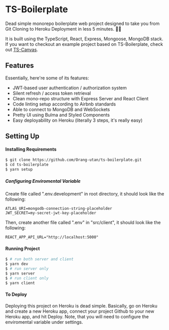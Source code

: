 # TS-Boilerplate

Dead simple monorepo boilerplate web project designed to take you from Git Cloning to Heroku Deployment in less 5 minutes. 🚀🤩

It is built using the TypeScript, React, Express, Mongoose, MongoDB stack. If you want to checkout an example project based on TS-Boilerplate, check out [TS-Canvas](https://github.com/orang-utan/ts-canvas).

## Features
Essentially, here're some of its features:
- JWT-based user authentication / authorization system
- Silent refresh / access token retrieval
- Clean mono-repo structure with Express Server and React Client
- Code linting setup according to Airbnb standards
- Able to connect to MongoDB and WebSockets
- Pretty UI using Bulma and Styled Components
- Easy deployability on Heroku (literally 3 steps, it's really easy)

## Setting Up

#### Installing Requirements

```bash
$ git clone https://github.com/Orang-utan/ts-boilerplate.git
$ cd ts-boilerplate
$ yarn setup
```

##### Configuring Enviromental Variable

Create file called ".env.development" in root directory, it should look like the following:

```
ATLAS_URI=mongodb-connection-string-placeholder
JWT_SECRET=my-secret-jwt-key-placeholder
```

Then, create another file called ".env" in "src/client", it should look like the following:

```
REACT_APP_API_URL="http://localhost:5000"
```

#### Running Project

```bash
$ # run both server and client
$ yarn dev
$ # run server only
$ yarn server
$ # run client only
$ yarn client
```

#### To Deploy

Deploying this project on Heroku is dead simple. Basically, go on Heroku and create a new Heroku app, connect your project Github to your new Heroku app, and hit Deploy. Note, that you will need to configure the enviromental variable under settings.
